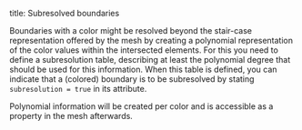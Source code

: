 title: Subresolved boundaries

Boundaries with a color might be resolved beyond the stair-case representation
offered by the mesh by creating a polynomial representation of the color
values within the intersected elements.
For this you need to define a subresolution table, describing at least the
polynomial degree that should be used for this information.
When this table is defined, you can indicate that a (colored) boundary is to
be subresolved by stating `subresolution = true` in its attribute.

Polynomial information will be created per color and is accessible as a
property in the mesh afterwards.
